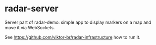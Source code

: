 # radar-server

Server part of radar-demo: simple app to display markers on a map and move it via WebSockets.

See https://github.com/viktor-br/radar-infrastructure how to run it.
